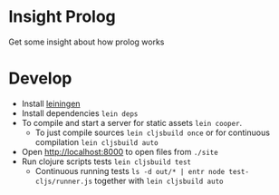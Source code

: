 # Insight Prolog

Get some insight about how prolog works

# Develop

* Install [leiningen](http://leiningen.org/)
* Install dependencies `lein deps`
* To compile and start a server for static assets `lein cooper`.
  * To just compile sources `lein cljsbuild once` or for continuous compilation `lein cljsbuild auto`
* Open [http://localhost:8000](http://localhost:8000/) to open files from `./site`
* Run clojure scripts tests `lein cljsbuild test`
  * Continuous running tests `ls -d out/* | entr node test-cljs/runner.js` together with `lein cljsbuild auto`
